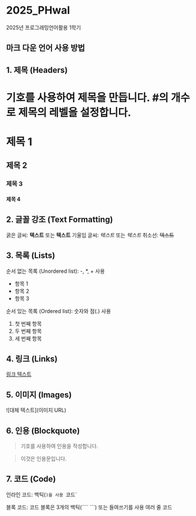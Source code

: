 # 2025_PHwal
2025년 프로그래밍언어활용 1학기 
## 마크 다운 언어 사용 방법

## 1. 제목 (Headers)
# 기호를 사용하여 제목을 만듭니다. #의 개수로 제목의 레벨을 설정합니다.

# 제목 1
## 제목 2
### 제목 3
#### 제목 4

## 2. 글꼴 강조 (Text Formatting)
굵은 글씨: **텍스트** 또는 __텍스트__
기울임 글씨: *텍스트* 또는 _텍스트_
취소선: ~~텍스트~~

## 3. 목록 (Lists)
순서 없는 목록 (Unordered list): -, *, + 사용
- 항목 1
- 항목 2
- 항목 3
  
순서 있는 목록 (Ordered list): 숫자와 점(.) 사용
1. 첫 번째 항목
2. 두 번째 항목
3. 세 번째 항목

## 4. 링크 (Links)

[링크 텍스트](http://example.com)

## 5. 이미지 (Images)

![대체 텍스트](이미지 URL)

## 6. 인용 (Blockquote)
> 기호를 사용하여 인용을 작성합니다.

> 이것은 인용문입니다.

## 7. 코드 (Code)
인라인 코드: 백틱(`)을 사용
`코드`

블록 코드: 코드 블록은 3개의 백틱(```` ```) 또는 들여쓰기를 사용
여러 줄 코드
